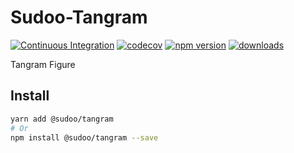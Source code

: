 # Sudoo-Tangram

[![Continuous Integration](https://github.com/SudoDotDog/Sudoo-Tangram/actions/workflows/ci.yml/badge.svg)](https://github.com/SudoDotDog/Sudoo-Tangram/actions/workflows/ci.yml)
[![codecov](https://codecov.io/gh/SudoDotDog/Sudoo-Tangram/branch/master/graph/badge.svg)](https://codecov.io/gh/SudoDotDog/Sudoo-Tangram)
[![npm version](https://badge.fury.io/js/%40sudoo%2Ftangram.svg)](https://www.npmjs.com/package/@sudoo/tangram)
[![downloads](https://img.shields.io/npm/dm/@sudoo/tangram.svg)](https://www.npmjs.com/package/@sudoo/tangram)

Tangram Figure

## Install

```sh
yarn add @sudoo/tangram
# Or
npm install @sudoo/tangram --save
```
